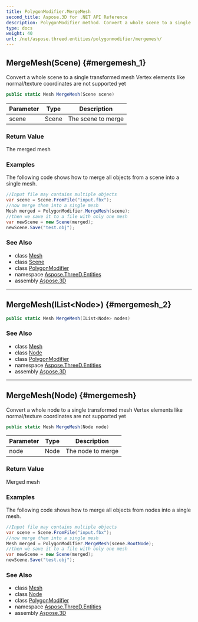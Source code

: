 ```yaml
---
title: PolygonModifier.MergeMesh
second_title: Aspose.3D for .NET API Reference
description: PolygonModifier method. Convert a whole scene to a single transformed mesh Vertex elements like normal/texture coordinates are not supported yet
type: docs
weight: 40
url: /net/aspose.threed.entities/polygonmodifier/mergemesh/
---
```

## MergeMesh(Scene) {#mergemesh_1}

Convert a whole scene to a single transformed mesh Vertex elements like normal/texture coordinates are not supported yet

```csharp
public static Mesh MergeMesh(Scene scene)
```

| Parameter | Type | Description |
| --- | --- | --- |
| scene | Scene | The scene to merge |

### Return Value

The merged mesh

### Examples

The following code shows how to merge all objects from a scene into a single mesh.

```csharp
//Input file may contains multiple objects
var scene = Scene.FromFile("input.fbx");
//now merge them into a single mesh
Mesh merged = PolygonModifier.MergeMesh(scene);
//then we save it to a file with only one mesh
var newScene = new Scene(merged);
newScene.Save("test.obj");
```

### See Also

* class [Mesh](../../mesh/)
* class [Scene](../../../aspose.threed/scene/)
* class [PolygonModifier](../)
* namespace [Aspose.ThreeD.Entities](../../../aspose.threed.entities/)
* assembly [Aspose.3D](../../../)

---

## MergeMesh(IList&lt;Node&gt;) {#mergemesh_2}

```csharp
public static Mesh MergeMesh(IList<Node> nodes)
```

### See Also

* class [Mesh](../../mesh/)
* class [Node](../../../aspose.threed/node/)
* class [PolygonModifier](../)
* namespace [Aspose.ThreeD.Entities](../../../aspose.threed.entities/)
* assembly [Aspose.3D](../../../)

---

## MergeMesh(Node) {#mergemesh}

Convert a whole node to a single transformed mesh Vertex elements like normal/texture coordinates are not supported yet

```csharp
public static Mesh MergeMesh(Node node)
```

| Parameter | Type | Description |
| --- | --- | --- |
| node | Node | The node to merge |

### Return Value

Merged mesh

### Examples

The following code shows how to merge all objects from nodes into a single mesh.

```csharp
//Input file may contains multiple objects
var scene = Scene.FromFile("input.fbx");
//now merge them into a single mesh
Mesh merged = PolygonModifier.MergeMesh(scene.RootNode);
//then we save it to a file with only one mesh
var newScene = new Scene(merged);
newScene.Save("test.obj");
```

### See Also

* class [Mesh](../../mesh/)
* class [Node](../../../aspose.threed/node/)
* class [PolygonModifier](../)
* namespace [Aspose.ThreeD.Entities](../../../aspose.threed.entities/)
* assembly [Aspose.3D](../../../)


